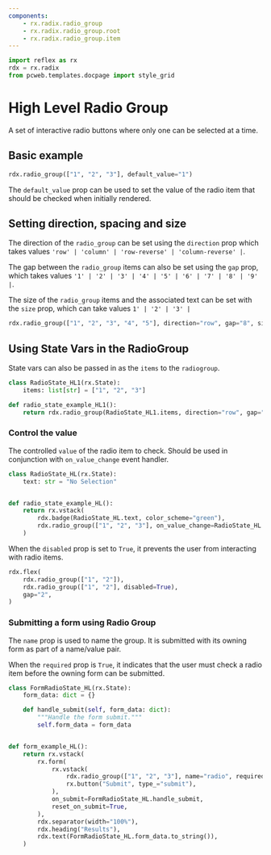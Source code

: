 ```yaml
---
components:
    - rx.radix.radio_group
    - rx.radix.radio_group.root
    - rx.radix.radio_group.item
---
```



```python exec
import reflex as rx
rdx = rx.radix
from pcweb.templates.docpage import style_grid
```


# High Level Radio Group

A set of interactive radio buttons where only one can be selected at a time.

## Basic example


```python demo
rdx.radio_group(["1", "2", "3"], default_value="1")
```

The `default_value` prop can be used to set the value of the radio item that should be checked when initially rendered.



## Setting direction, spacing and size


The direction of the `radio_group` can be set using the `direction` prop which takes values `'row' | 'column' | 'row-reverse' | 'column-reverse' |`. 

The gap between the `radio_group` items can also be set using the `gap` prop, which takes values `'1' | '2' | '3' | '4' | '5' | '6' | '7' | '8' | '9' |`.

The size of the `radio_group` items and the associated text can be set with the `size` prop, which can take values `1' | '2' | '3' |`

```python demo
rdx.radio_group(["1", "2", "3", "4", "5"], direction="row", gap="8", size="3")
```


## Using State Vars in the RadioGroup


State vars can also be passed in as the `items` to the `radiogroup`.


```python demo exec
class RadioState_HL1(rx.State):
    items: list[str] = ["1", "2", "3"]

def radio_state_example_HL1():
    return rdx.radio_group(RadioState_HL1.items, direction="row", gap="9")
```


### Control the value
The controlled `value` of the radio item to check. Should be used in conjunction with `on_value_change` event handler.


```python demo exec
class RadioState_HL(rx.State):
    text: str = "No Selection"


def radio_state_example_HL():
    return rx.vstack(
        rdx.badge(RadioState_HL.text, color_scheme="green"),
        rdx.radio_group(["1", "2", "3"], on_value_change=RadioState_HL.set_text),
    )
```


When the `disabled` prop is set to `True`, it prevents the user from interacting with radio items.

```python demo
rdx.flex(
    rdx.radio_group(["1", "2"]),
    rdx.radio_group(["1", "2"], disabled=True),
    gap="2",
)

```


### Submitting a form using Radio Group

The `name` prop is used to name the group. It is submitted with its owning form as part of a name/value pair.

When the `required` prop is `True`, it indicates that the user must check a radio item before the owning form can be submitted.

```python demo exec
class FormRadioState_HL(rx.State):
    form_data: dict = {}

    def handle_submit(self, form_data: dict):
        """Handle the form submit."""
        self.form_data = form_data


def form_example_HL():
    return rx.vstack(
        rx.form(
            rx.vstack(
                rdx.radio_group(["1", "2", "3"], name="radio", required=True,),
                rx.button("Submit", type_="submit"),
            ),
            on_submit=FormRadioState_HL.handle_submit,
            reset_on_submit=True,
        ),
        rdx.separator(width="100%"),
        rdx.heading("Results"),
        rdx.text(FormRadioState_HL.form_data.to_string()),
    )
```




